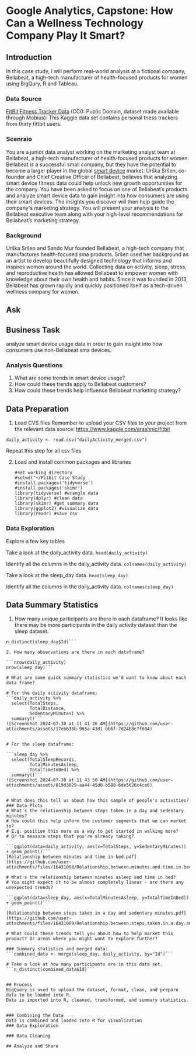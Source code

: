 # Google Analytics, Capstone: How Can a Wellness Technology Company Play It Smart?
## Introduction
In this case study, I will perform real-world analysis at a fictional company, Bellabeat, a high-tech manufacturer of health-focused products for women using BigQury, R and Tableau.

### Data Source
[FitBit Fitness Tracker Data](https://www.kaggle.com/datasets/arashnic/fitbit) (CC0: Public Domain, dataset made available through Mobius): This Kaggle data set contains personal tness trackers from thirty fittbit users.

### Scenraio
You are a junior data analyst working on the marketing analyst team at Bellabeat, a high-tech manufacturer of health-focused products for women. Bellabeat is a successful small company, but they have the potential to become a larger player in the global [smart device](https://en.wikipedia.org/wiki/Smart_device) market. Urška Sršen, co-founder and Chief Creative Officer of Bellabeat, believes that analyzing smart device fitness data could help unlock new growth opportunities for the company. You have been asked to focus on one of Bellabeat’s products and analyze smart device data to gain insight into how consumers are using their smart devices. The insights you discover will then help guide the company's marketing strategy. You will present your analysis to the Bellabeat executive team along with your high-level recommendations for Bellabeat’s marketing strategy.

### Background
Urška Sršen and Sando Mur founded Bellabeat, a high-tech company that manufactures health-focused sma products. Sršen used her background as an artist to develop beautifully designed technology that informs and inspires women around the world. Collecting data on activity, sleep, stress, and reproductive health has allowed Bellabeat to empower women with knowledge about their own health and habits. Since it was founded in 2013, Bellabeat has grown rapidly and quickly positioned itself as a tech-driven wellness company for women.

## Ask
## Business Task
analyze smart device usage data in order to gain insight into how consumers use non-Bellabeat sma devices.
### Analysis Questions
1. What are some trends in smart device usage?
2. How could these trends apply to Bellabeat customers?
3. How could these trends help influence Bellabeat marketing strategy?

## Data Preparation 
1. Load CVS files
Remember to upload your CSV files to your project from the relevant data source:
https://www.kaggle.com/arashnic/fitbit

```daily_activity <- read.csv("dailyActivity_merged.csv")```

Repeat this step for all csv files

2. Load and install common packages and libraries 
   ```
   #set working directory
   #setwd("~/Fitbit Case Study
   #install.packages('tidyverse')
   #install.packages('skimr')
   library(tidyverse) #wrangle data
   library(dplyr) #clean data
   library(skimr) #get summary data
   library(ggplot2) #visualize data
   library(readr) #save csv 
   ``` 
### Data Exploration
Explore a few key tables

 Take a look at the daily_activity data.
```head(daily_activity)```

Identify all the columns in the daily_activity data.
```colnames(daily_activity)```


Take a look at the sleep_day data.
```head(sleep_day)```

Identify all the columns in the daily_activity data.
```colnames(sleep_day)```

## Data Summary Statistics

1.  How many unique participants are there in each dataframe? 
It looks like there may be more participants in the daily activity dataset than the sleep dataset.

```n_distinct(daily_activity$Id)
n_distinct(sleep_day$Id)```

2. How many observations are there in each dataframe?

```nrow(daily_activity)
nrow(sleep_day)```

# What are some quick summary statistics we'd want to know about each data frame?
  
# For the daily activity dataframe:
```daily_activity %>%  
  select(TotalSteps,
         TotalDistance,
         SedentaryMinutes) %>%
  summary()```
![Screenshot 2024-07-30 at 11 41 26 AM](https://github.com/user-attachments/assets/17eb638b-965a-43d1-bb6f-7d24b8c7f604)


# For the sleep dataframe:

```sleep_day %>%  
  select(TotalSleepRecords,
         TotalMinutesAsleep,
         TotalTimeInBed) %>%
  summary()```
![Screenshot 2024-07-30 at 11 43 50 AM](https://github.com/user-attachments/assets/819d3829-aa44-45d0-b588-6de5626c4ce6)


# What does this tell us about how this sample of people's activities? 
### Data Plots
# What's the relationship between steps taken in a day and sedentary minutes? 
# How could this help inform the customer segments that we can market to? 
# E.g. position this more as a way to get started in walking more? 
# Or to measure steps that you're already taking?

```ggplot(data=daily_activity, aes(x=TotalSteps, y=SedentaryMinutes)) + geom_point()```
[Relationship between minutes and time in bed.pdf](https://github.com/user-attachments/files/16431068/Relationship.between.minutes.and.time.in.bed.pdf)

# What's the relationship between minutes asleep and time in bed? 
# You might expect it to be almost completely linear - are there any unexpected trends?
  
```ggplot(data=sleep_day, aes(x=TotalMinutesAsleep, y=TotalTimeInBed)) + geom_point()```

[Relationship between steps taken in a day and sedentary minutes.pdf](https://github.com/user-attachments/files/16431069/Relationship.between.steps.taken.in.a.day.and.sedentary.minutes.pdf)

# What could these trends tell you about how to help market this product? Or areas where you might want to explore further?

### Summary statistics and merged data:
```combined_data <- merge(sleep_day, daily_activity, by="Id")```

# Take a look at how many participants are in this data set.
```n_distinct(combined_data$Id)```


## Process
BigQuery is used to upload the dataset, format, clean, and prepare data to be loaded into R.
Data is imported into R, cleaned, transformed, and summary statistics. 

```

```

### Combining the Data
Data is combined and loaded into R for visualization
### Data Exploration

### Data Cleaning

## Analyze and Share 
